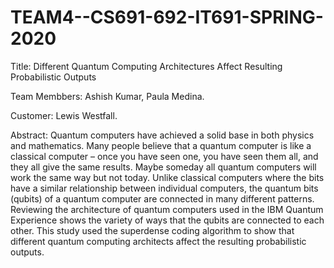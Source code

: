 # TEAM4--CS691-692-IT691-SPRING-2020

Title: Different Quantum Computing Architectures Affect Resulting Probabilistic Outputs

Team Membbers: Ashish Kumar, Paula Medina.

Customer: Lewis Westfall.

Abstract: Quantum computers have achieved a solid base
in both physics and mathematics. Many people believe that a
quantum computer is like a classical computer – once you have
seen one, you have seen them all, and they all give the same
results. Maybe someday all quantum computers will work the
same way but not today. Unlike classical computers where the
bits have a similar relationship between individual computers, the
quantum bits (qubits) of a quantum computer are connected in
many different patterns. Reviewing the architecture of quantum
computers used in the IBM Quantum Experience shows the
variety of ways that the qubits are connected to each other. This
study used the superdense coding algorithm to show that different
quantum computing architects affect the resulting probabilistic
outputs.
